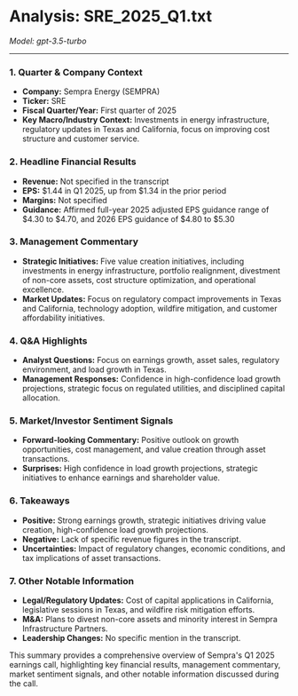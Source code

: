 # Analysis: SRE_2025_Q1.txt

*Model: gpt-3.5-turbo*

---

### 1. Quarter & Company Context
- **Company:** Sempra Energy (SEMPRA)
- **Ticker:** SRE
- **Fiscal Quarter/Year:** First quarter of 2025
- **Key Macro/Industry Context:** Investments in energy infrastructure, regulatory updates in Texas and California, focus on improving cost structure and customer service.

### 2. Headline Financial Results
- **Revenue:** Not specified in the transcript
- **EPS:** $1.44 in Q1 2025, up from $1.34 in the prior period
- **Margins:** Not specified
- **Guidance:** Affirmed full-year 2025 adjusted EPS guidance range of $4.30 to $4.70, and 2026 EPS guidance of $4.80 to $5.30

### 3. Management Commentary
- **Strategic Initiatives:** Five value creation initiatives, including investments in energy infrastructure, portfolio realignment, divestment of non-core assets, cost structure optimization, and operational excellence.
- **Market Updates:** Focus on regulatory compact improvements in Texas and California, technology adoption, wildfire mitigation, and customer affordability initiatives.

### 4. Q&A Highlights
- **Analyst Questions:** Focus on earnings growth, asset sales, regulatory environment, and load growth in Texas.
- **Management Responses:** Confidence in high-confidence load growth projections, strategic focus on regulated utilities, and disciplined capital allocation.

### 5. Market/Investor Sentiment Signals
- **Forward-looking Commentary:** Positive outlook on growth opportunities, cost management, and value creation through asset transactions.
- **Surprises:** High confidence in load growth projections, strategic initiatives to enhance earnings and shareholder value.

### 6. Takeaways
- **Positive:** Strong earnings growth, strategic initiatives driving value creation, high-confidence load growth projections.
- **Negative:** Lack of specific revenue figures in the transcript.
- **Uncertainties:** Impact of regulatory changes, economic conditions, and tax implications of asset transactions.

### 7. Other Notable Information
- **Legal/Regulatory Updates:** Cost of capital applications in California, legislative sessions in Texas, and wildfire risk mitigation efforts.
- **M&A:** Plans to divest non-core assets and minority interest in Sempra Infrastructure Partners.
- **Leadership Changes:** No specific mention in the transcript.

This summary provides a comprehensive overview of Sempra's Q1 2025 earnings call, highlighting key financial results, management commentary, market sentiment signals, and other notable information discussed during the call.
